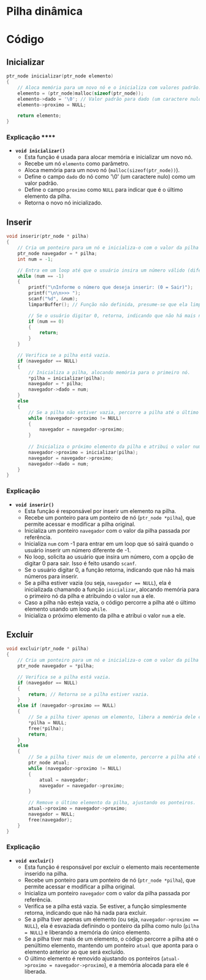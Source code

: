 # Pilha dinâmica

# Código

## Inicializar

```c
ptr_node inicializar(ptr_node elemento)
{
    // Aloca memória para um novo nó e o inicializa com valores padrão.
    elemento = (ptr_node)malloc(sizeof(ptr_node));
    elemento->dado = '\0'; // Valor padrão para dado (um caractere nulo).
    elemento->proximo = NULL;

    return elemento;
}
```

### Explicação ****

- **`void inicializar()`**
    - Esta função é usada para alocar memória e inicializar um novo nó.
    - Recebe um nó `elemento` como parâmetro.
    - Aloca memória para um novo nó (`malloc(sizeof(ptr_node))`).
    - Define o campo `dado` do nó como '\0' (um caractere nulo) como um valor padrão.
    - Define o campo `proximo` como `NULL` para indicar que é o último elemento da pilha.
    - Retorna o novo nó inicializado.

## Inserir

```c
void inserir(ptr_node * pilha)
{
    // Cria um ponteiro para um nó e inicializa-o com o valor da pilha passada por referência.
    ptr_node navegador = * pilha;
    int num = -1;

    // Entra em um loop até que o usuário insira um número válido (diferente de -1).
    while (num == -1)
    {
        printf("\nInforme o número que deseja inserir: (0 = Sair)");
        printf("\n\n>>> ");
        scanf("%d", &num);
        limparBuffer(); // Função não definida, presume-se que ela limpa o buffer de entrada.

        // Se o usuário digitar 0, retorna, indicando que não há mais números para inserir.
        if (num == 0)
        {
            return;
        }
    }

    // Verifica se a pilha está vazia.
    if (navegador == NULL)
    {
        // Inicializa a pilha, alocando memória para o primeiro nó.
        *pilha = inicializar(pilha);
        navegador = * pilha;
        navegador->dado = num;
    }
    else
    {
        // Se a pilha não estiver vazia, percorre a pilha até o último elemento.
        while (navegador->proximo != NULL)
        {
            navegador = navegador->proximo;
        }
    
        // Inicializa o próximo elemento da pilha e atribui o valor num a ele.
        navegador->proximo = inicializar(pilha);
        navegador = navegador->proximo;
        navegador->dado = num;
    }
}
```

### Explicação

- **`void inserir()`**
    - Esta função é responsável por inserir um elemento na pilha.
    - Recebe um ponteiro para um ponteiro de nó (`ptr_node *pilha`), que permite acessar e modificar a pilha original.
    - Inicializa um ponteiro `navegador` com o valor da pilha passada por referência.
    - Inicializa `num` com -1 para entrar em um loop que só sairá quando o usuário inserir um número diferente de -1.
    - No loop, solicita ao usuário que insira um número, com a opção de digitar 0 para sair. Isso é feito usando `scanf`.
    - Se o usuário digitar 0, a função retorna, indicando que não há mais números para inserir.
    - Se a pilha estiver vazia (ou seja, `navegador == NULL`), ela é inicializada chamando a função `inicializar`, alocando memória para o primeiro nó da pilha e atribuindo o valor `num` a ele.
    - Caso a pilha não esteja vazia, o código percorre a pilha até o último elemento usando um loop `while`.
    - Inicializa o próximo elemento da pilha e atribui o valor `num` a ele.

## Excluir

```c
void excluir(ptr_node * pilha)
{
    // Cria um ponteiro para um nó e inicializa-o com o valor da pilha passada por referência.
    ptr_node navegador = *pilha;

    // Verifica se a pilha está vazia.
    if (navegador == NULL)
    {
        return; // Retorna se a pilha estiver vazia.
    } 
    else if (navegador->proximo == NULL)
    {
        // Se a pilha tiver apenas um elemento, libera a memória dele e define a pilha como vazia.
        *pilha = NULL;
        free(*pilha);
        return;
    } 
    else
    {
        // Se a pilha tiver mais de um elemento, percorre a pilha até o penúltimo elemento.
        ptr_node atual;
        while (navegador->proximo != NULL)
        {
            atual = navegador;
            navegador = navegador->proximo;
        }
        
        // Remove o último elemento da pilha, ajustando os ponteiros.
        atual->proximo = navegador->proximo;
        navegador = NULL;
        free(navegador);
    }
}
```

### Explicação

- **`void excluir()`**
    - Esta função é responsável por excluir o elemento mais recentemente inserido na pilha.
    - Recebe um ponteiro para um ponteiro de nó (`ptr_node *pilha`), que permite acessar e modificar a pilha original.
    - Inicializa um ponteiro `navegador` com o valor da pilha passada por referência.
    - Verifica se a pilha está vazia. Se estiver, a função simplesmente retorna, indicando que não há nada para excluir.
    - Se a pilha tiver apenas um elemento (ou seja, `navegador->proximo == NULL`), ela é esvaziada definindo o ponteiro da pilha como nulo (`pilha = NULL`) e liberando a memória do único elemento.
    - Se a pilha tiver mais de um elemento, o código percorre a pilha até o penúltimo elemento, mantendo um ponteiro `atual` que aponta para o elemento anterior ao que será excluído.
    - O último elemento é removido ajustando os ponteiros (`atual->proximo = navegador->proximo`), e a memória alocada para ele é liberada.